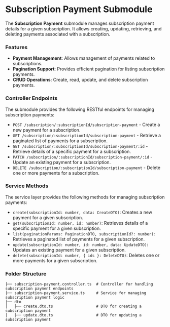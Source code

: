 # Subscription Payment Submodule

The **Subscription Payment** submodule manages subscription payment details for a given subscription. It allows creating, updating, retrieving, and deleting payments associated with a subscription.

### Features

- **Payment Management**: Allows management of payments related to subscriptions.
- **Pagination Support**: Provides efficient pagination for listing subscription payments.
- **CRUD Operations**: Create, read, update, and delete subscription payments.

### Controller Endpoints

The submodule provides the following RESTful endpoints for managing subscription payments:

- `POST /subscription/:subscriptionId/subscription-payment` - Create a new payment for a subscription.
- `GET /subscription/:subscriptionId/subscription-payment` - Retrieve a paginated list of payments for a subscription.
- `GET /subscription/:subscriptionId/subscription-payment/:id` - Retrieve details of a specific payment for a subscription.
- `PATCH /subscription/:subscriptionId/subscription-payment/:id` - Update an existing payment for a subscription.
- `DELETE /subscription/:subscriptionId/subscription-payment` - Delete one or more payments for a subscription.

### Service Methods

The service layer provides the following methods for managing subscription payments:

- `create(subscriptionId: number, data: CreateDTO)`: Creates a new payment for a given subscription.
- `get(subscriptionId: number, id: number)`: Retrieves details of a specific payment for a given subscription.
- `list(paginationParams: PaginationDTO, subscriptionId?: number)`: Retrieves a paginated list of payments for a given subscription.
- `update(subscriptionId: number, id: number, data: UpdateDTO)`: Updates an existing payment for a given subscription.
- `delete(subscriptionId: number, { ids }: DeleteDTO)`: Deletes one or more payments for a given subscription.

### Folder Structure

```plaintext
├── subscription-payment.controller.ts  # Controller for handling subscription payment endpoints
├── subscription-payment.service.ts     # Service for managing subscription payment logic
├── dto
│   ├── create.dto.ts                   # DTO for creating a subscription payment
│   ├── update.dto.ts                   # DTO for updating a subscription payment
```
